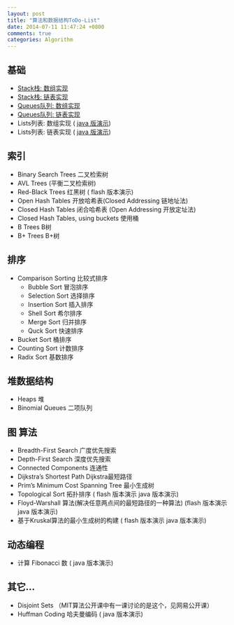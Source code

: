 ```yaml
---
layout: post
title: "算法和数据结构ToDo-List"
date: 2014-07-11 11:47:24 +0800
comments: true
categories: Algorithm
---
```



## 基础

   * [Stack栈: 数组实现](http://www.cs.usfca.edu/~galles/visualization/StackArray.html)
   * [Stack栈: 链表实现](http://www.cs.usfca.edu/~galles/visualization/StackLL.html)
   * [Queues队列: 数组实现](http://www.cs.usfca.edu/~galles/visualization/QueueArray.html)
   * [Queues队列: 链表实现](http://www.cs.usfca.edu/~galles/visualization/QueueLL.html)
   * Lists列表: 数组实现 ( [java 版演示](http://www.cs.usfca.edu/~galles/visualization/java/visualization.html))
   * Lists列表: 链表实现 ( [java 版演示](http://www.cs.usfca.edu/~galles/visualization/java/visualization.html))

## 索引

   * Binary Search Trees 二叉检索树
   * AVL Trees (平衡二叉检索树)
   * Red-Black Trees 红黑树 ( flash 版本演示)
   * Open Hash Tables 开放哈希表(Closed Addressing 链地址法)
   * Closed Hash Tables  闭合哈希表 (Open Addressing 开放定址法)
   * Closed Hash Tables, using buckets 使用桶
   * B Trees B树
   * B+ Trees B+树


## 排序


   * Comparison Sorting 比较式排序
      * Bubble Sort 冒泡排序
      * Selection Sort 选择排序
      * Insertion Sort 插入排序
      * Shell Sort 希尔排序
      * Merge Sort 归并排序
      * Quck Sort 快速排序
   * Bucket Sort 桶排序
   * Counting Sort 计数排序
   * Radix Sort 基数排序

## 堆数据结构

   * Heaps 堆
   * Binomial Queues 二项队列

## 图 算法

   * Breadth-First Search 广度优先搜索
   * Depth-First Search 深度优先搜索
   * Connected Components 连通性
   * Dijkstra’s Shortest Path Dijkstra最短路径
   * Prim’s Minimum Cost Spanning Tree 最小生成树
   * Topological Sort  拓扑排序 ( flash 版本演示  java 版本演示)
   * Floyd-Warshall 算法(解决任意两点间的最短路径的一种算法) (flash 版本演示 java 版本演示)
   * 基于Kruskal算法的最小生成树的构建 ( flash 版本演示 java 版本演示)

## 动态编程

   * 计算 Fibonacci 数 ( java 版本演示)

## 其它…

   * Disjoint Sets （MIT算法公开课中有一课讨论的是这个，见网易公开课）
   * Huffman Coding 哈夫曼编码 ( java 版本演示)

